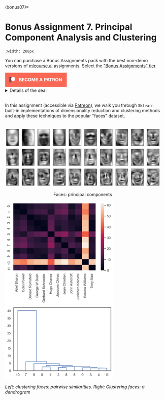 (bonus07)=

# Bonus Assignment 7. Principal Component Analysis and Clustering

```{figure} /_static/img/topic7-teaser.jpg
:width: 200px
```

You can purchase a Bonus Assignments pack with the best non-demo versions of [mlcourse.ai](https://mlcourse.ai/) assignments. Select the ["Bonus Assignments" tier](https://www.patreon.com/ods_mlcourse).

<div class="row">
  <div class="col-md-8" markdown="1">
  <a href="https://www.patreon.com/ods_mlcourse">
         <img src="../../_static/img/become_a_patron.png">
      </a>
  </div>
  <div class="col-md-4" markdown="1">
  <details>
  <summary>Details of the deal</summary>

mlcourse.ai is still in self-paced mode but we offer you Bonus Assignments with solutions for a contribution of $17/month. The idea is that you pay for ~1-5 months while studying the course materials, but a single contribution is still fine and opens your access to the bonus pack.

Note: the first payment is charged at the moment of joining the Tier Patreon, and the next payment is charged on the 1st day of the next month, thus it's better to purchase the pack in the 1st half of the month.

mlcourse.ai is never supposed to go fully monetized (it's created in the wonderful open ODS.ai community and will remain open and free) but it'd help to cover some operational costs, and Yury also put in quite some effort into assembling all the best assignments into one pack. Please note that unlike the rest of the course content, Bonus Assignments are copyrighted. Informally, Yury's fine if you share the pack with 2-3 friends but public sharing of the Bonus Assignments pack is prohibited.
</details>
  </div>
</div><br>

In this assignment (accessible via [Patreon](https://www.patreon.com/ods_mlcourse)), we walk you through `Sklearn` built-in implementations of dimensionality reduction and clustering methods and apply these techniques to the popular "faces" dataset.

<br>
<div align="center">
<img src='../../_static/img/assignment7_teaser_pca_faces.png'>  
<p style="text-align:center;">Faces: principal components</p>
</div>

<p float="left">
  <img src="../../_static/img/assignment7_teaser_clustering_faces1.png" width="350" />
  <img src="../../_static/img/assignment7_teaser_clustering_faces2.png" width="350" />
</p>

_Left: clustering faces: pairwise similarities. Right: Clustering faces: a dendrogram_
